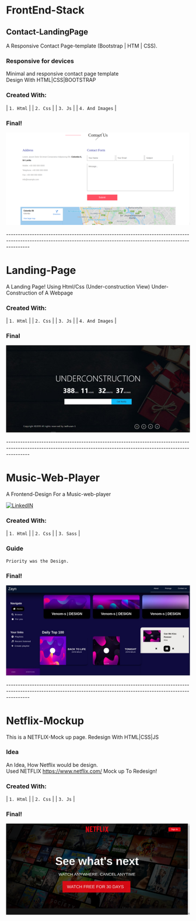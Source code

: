 # FrontEnd-Stack
## Contact-LandingPage
 A Responsive Contact Page-template (Bootstrap | HTM | CSS).

### Responsive for devices
Minimal and responsive contact page template<br/>
Design With HTML|CSS|BOOTSTRAP<br/>

### Created With:
  | `1. Html`       |
  | `2. Css`        | 
  | `3. Js`         |
  | `4. And Images` |

### Final!

![Screenshot](./screenshots/contact.jpg)

----------------------------------------------------------------------------------------------------------------------------------------------------------------------<br/>

# Landing-Page
A Landing Page! Using Html/Css (Under-construction View)
Under-Construction of A Webpage

### Created With:
  | `1. Html`       |
  | `2. Css`        | 
  | `3. Js`         |
  | `4. And Images` |

### Final
![Screenshot](./screenshots/under.JPG)

----------------------------------------------------------------------------------------------------------------------------------------------------------------------<br/>
# Music-Web-Player
A Frontend-Design For a Music-web-player  <br/>

[![LinkedIN](https://img.shields.io/badge/LinkedIn-0077B5?style=for-the-badge&logo=linkedin&logoColor=white)](https://www.linkedin.com/in/jadhusan24/)

### Created With:
  | `1. Html`       |
  | `2. Css`        | 
  | `3. Sass`         |
### Guide  
    Priority was the Design.
### Final!

![Screenshot](./screenshots/music.jpg)

----------------------------------------------------------------------------------------------------------------------------------------------------------------------<br/>

# Netflix-Mockup
This is a NETFLIX-Mock up page. Redesign With HTML|CSS|JS

### Idea
An Idea, How Netflix would be design.<br/>
Used NETFLIX https://www.netflix.com/ Mock up To Redesign!<br/>

### Created With:
  | `1. Html`       |
  | `2. Css`        | 
  | `3. Js`         |

### Final!
  
![Screenshot](./screenshots/netflix.jpg)
